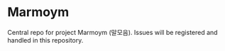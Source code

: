 # Marmoym
Central repo for project Marmoym (말모음).
Issues will be registered and handled in this repository.

